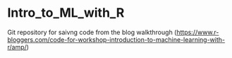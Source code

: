 # Intro_to_ML_with_R
Git repository for saivng code from the blog walkthrough (https://www.r-bloggers.com/code-for-workshop-introduction-to-machine-learning-with-r/amp/)
